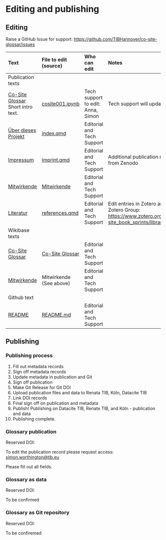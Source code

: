 # Editing and publishing

## Editing

Raise a GitHub Issue for support: https://github.com/TIBHannover/co-site-glossar/issues 

| Text | File to edit (source) | Who can edit | Notes |
| :---- | :---- | :---- | :---- |
| Publication texts |  |  |  |
| [Co-Site Glossar](https://tibhannover.github.io/co-site-glossar/cosite001.html) Short intro text. | [cosite001.ipynb](https://github.com/TIBHannover/co-site-glossar/blob/main/cosite001.ipynb) | Tech support to edit: Anna, Simon | Tech support will update from Wikibase text |
| [Über dieses Projekt](https://tibhannover.github.io/co-site-glossar/) | [index.qmd](https://github.com/TIBHannover/co-site-glossar/blob/main/index.qmd) | Editorial and Tech Support |  |
| [Impressum](https://tibhannover.github.io/co-site-glossar/imprint.html) | [imprint.qmd](https://github.com/TIBHannover/co-site-glossar/blob/main/imprint.qmd) | Editorial and Tech Support | Additional publication metadata to be added from Zenodo |
| [Mitwirkende](https://tibhannover.github.io/co-site-glossar/contributors.html) | [Mitwirkende](https://climatekg.semanticclimate.net/index.php?title=Mitwirkende) | Editorial and Tech Support |  |
| [Literatur](https://tibhannover.github.io/co-site-glossar/references.html) | [references.qmd](https://github.com/TIBHannover/co-site-glossar/blob/main/references.qmd) | Editorial and Tech Support | Edit entries in Zotero and copy paste across. Zotero Group: https://www.zotero.org/groups/5631396/co-site_book_sprints/library |
| Wikibase texts |  |  |  |
| [Co-Site Glossar](https://climatekg.semanticclimate.net/index.php?title=Co-Site_Glossar) | [Co-Site Glossar](https://climatekg.semanticclimate.net/index.php?title=Co-Site_Glossar) | Editorial and Tech Support |  |
| [Mitwirkende](https://tibhannover.github.io/co-site-glossar/contributors.html) | Mitwirkende (See above) | Editorial and Tech Support |  |
| Github text |  |  |  |
| [README](https://github.com/TIBHannover/co-site-glossar/blob/main/README.md) | [README.md](https://github.com/TIBHannover/co-site-glossar/blob/main/README.md) | Editorial and Tech Support |  |

## Publishing

### Publishing process

  1. Fill out metadata records
  2. Sign off metadata records
  3. Update metadata in publication and Git
  4. Sign off publication
  5. Make Git Release for Git DOI
  6. Upload publication files and data to Renata TIB, Köln, Datacite TIB
  7. Link DOI records
  8. Final sign off on publication and metadata
  9. Publish! Publishing on Datacite TIB, Renate TIB, and Köln - publication and data
  10. Publishing complete.

### Glossary publication

Reserved DOI:  

To edit the publication record please request access: simon.worthington@tib.eu

Please fiil out all fields.

### Glossary as data

Reserved DOI:  

To be confirmed

### Glossary as Git repository 

Reserved DOI:  

To be confiremed




